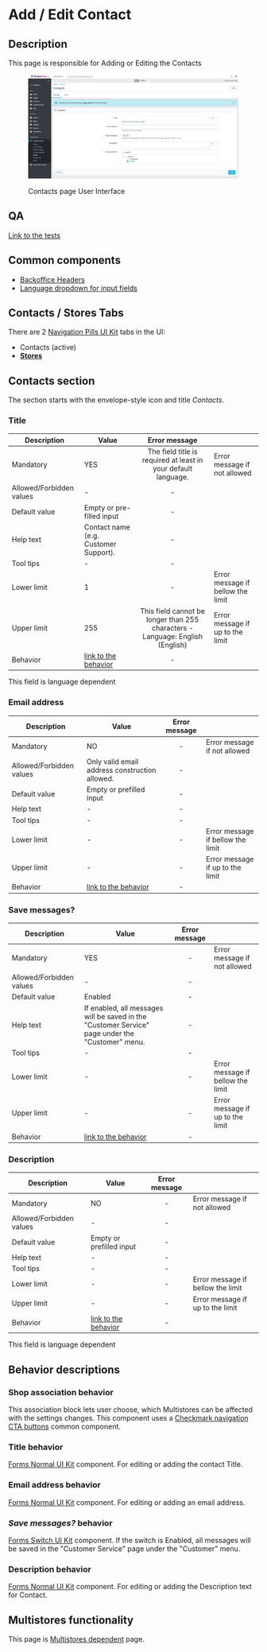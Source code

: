 # Add / Edit Contact

## Description

This page is responsible for Adding or Editing the Contacts

<figure><img src="../../../../../../../.gitbook/assets/image (96).png" alt="Contact page UI"><figcaption><p>Contacts page User Interface</p></figcaption></figure>

## QA

[Link to the tests](https://build.prestashop-project.org/test-scenarios/scenarios/core/functional/bo/shop-parameters/contact/contacts.html)

## Common components <a href="#common-components" id="common-components"></a>

* [Backoffice Headers](../../../../../common-components/back-office-header/)
* [Language dropdown for input fields](../../../../../common-components/language-dropdown-for-input-fields.md)

## Contacts / Stores Tabs

There are 2 [Navigation Pills UI Kit](https://build.prestashop-project.org/prestashop-ui-kit/?path=/story/navigation--navigation-pills) tabs in the UI:

* Contacts (active)
* [**Stores**](../../contact-1/add-or-edit-stores.md)

## Contacts section

The section starts with the envelope-style icon and title _Contacts_.

### Title

<table><thead><tr><th>Description</th><th>Value</th><th align="center">Error message</th><th data-hidden></th></tr></thead><tbody><tr><td>Mandatory</td><td>YES</td><td align="center">The field title is required at least in your default language.</td><td>Error message if not allowed</td></tr><tr><td>Allowed/Forbidden values</td><td>-</td><td align="center">-</td><td></td></tr><tr><td>Default value</td><td>Empty or pre-filled input</td><td align="center">-</td><td></td></tr><tr><td>Help text</td><td>Contact name (e.g. Customer Support).</td><td align="center">-</td><td></td></tr><tr><td>Tool tips</td><td>-</td><td align="center">-</td><td></td></tr><tr><td>Lower limit</td><td>1</td><td align="center">-</td><td>Error message if bellow the limit</td></tr><tr><td>Upper limit</td><td>255</td><td align="center">This field cannot be longer than 255 characters - Language: English (English)</td><td>Error message if up to the limit</td></tr><tr><td>Behavior</td><td><a href="add-edit-contact.md#title-behavior">link to the behavior</a></td><td align="center">-</td><td></td></tr></tbody></table>

This field is language dependent

### Email address

<table><thead><tr><th>Description</th><th>Value</th><th align="center">Error message</th><th data-hidden></th></tr></thead><tbody><tr><td>Mandatory</td><td>NO</td><td align="center">-</td><td>Error message if not allowed</td></tr><tr><td>Allowed/Forbidden values</td><td>Only valid email address construction allowed.</td><td align="center">-</td><td></td></tr><tr><td>Default value</td><td>Empty or prefilled input</td><td align="center">-</td><td></td></tr><tr><td>Help text</td><td>-</td><td align="center">-</td><td></td></tr><tr><td>Tool tips</td><td>-</td><td align="center">-</td><td></td></tr><tr><td>Lower limit</td><td>-</td><td align="center">-</td><td>Error message if bellow the limit</td></tr><tr><td>Upper limit</td><td>-</td><td align="center">-</td><td>Error message if up to the limit</td></tr><tr><td>Behavior</td><td><a href="add-edit-contact.md#email-address-behavior">link to the behavior</a></td><td align="center">-</td><td></td></tr></tbody></table>

### Save messages?

<table><thead><tr><th>Description</th><th>Value</th><th align="center">Error message</th><th data-hidden></th></tr></thead><tbody><tr><td>Mandatory</td><td>YES</td><td align="center">-</td><td>Error message if not allowed</td></tr><tr><td>Allowed/Forbidden values</td><td>-</td><td align="center">-</td><td></td></tr><tr><td>Default value</td><td>Enabled</td><td align="center">-</td><td></td></tr><tr><td>Help text</td><td>If enabled, all messages will be saved in the "Customer Service" page under the "Customer" menu.</td><td align="center">-</td><td></td></tr><tr><td>Tool tips</td><td>-</td><td align="center">-</td><td></td></tr><tr><td>Lower limit</td><td>-</td><td align="center">-</td><td>Error message if bellow the limit</td></tr><tr><td>Upper limit</td><td>-</td><td align="center">-</td><td>Error message if up to the limit</td></tr><tr><td>Behavior</td><td><a href="add-edit-contact.md#save-messages-behavior">link to the behavior</a></td><td align="center">-</td><td></td></tr></tbody></table>

### Description

<table><thead><tr><th>Description</th><th>Value</th><th align="center">Error message</th><th data-hidden></th></tr></thead><tbody><tr><td>Mandatory</td><td>NO</td><td align="center">-</td><td>Error message if not allowed</td></tr><tr><td>Allowed/Forbidden values</td><td>-</td><td align="center">-</td><td></td></tr><tr><td>Default value</td><td>Empty or prefilled input</td><td align="center">-</td><td></td></tr><tr><td>Help text</td><td>-</td><td align="center">-</td><td></td></tr><tr><td>Tool tips</td><td>-</td><td align="center">-</td><td></td></tr><tr><td>Lower limit</td><td>-</td><td align="center">-</td><td>Error message if bellow the limit</td></tr><tr><td>Upper limit</td><td>-</td><td align="center">-</td><td>Error message if up to the limit</td></tr><tr><td>Behavior</td><td><a href="add-edit-contact.md#description-behavior">link to the behavior</a></td><td align="center">-</td><td></td></tr></tbody></table>

This field is language dependent

## Behavior descriptions

### Shop association behavior

This association block lets user choose, which Multistores can be affected with the settings changes. This component uses a [Checkmark navigation CTA buttons](../../../../../common-components/checkmark-navigation-cta-buttons.md) common component.

### Title behavior

[Forms Normal UI Kit](https://build.prestashop-project.org/prestashop-ui-kit/?path=/story/forms--normal) component. For editing or adding the contact Title.

### Email address behavior

[Forms Normal UI Kit](https://build.prestashop-project.org/prestashop-ui-kit/?path=/story/forms--normal) component. For editing or adding an email address.

### _Save messages?_ behavior

[Forms Switch UI Kit](https://build.prestashop-project.org/prestashop-ui-kit/?path=/story/forms--switch-story) component. If the switch is Enabled, all messages will be saved in the "Customer Service" page under the "Customer" menu.

### Description behavior

[Forms Normal UI Kit](https://build.prestashop-project.org/prestashop-ui-kit/?path=/story/forms--normal) component. For editing or adding the Description text for Contact.

## Multistores functionality

This page is [Multistores dependent](../../../../../common-components/multistores-dependent.md) page.
